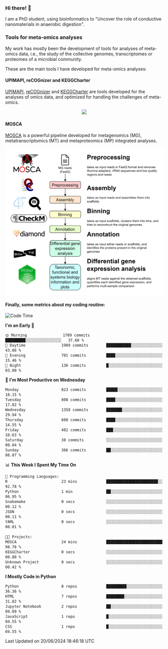 ### Hi there! 👋

I am a PhD student, using bioinformatics to "Uncover the role of conductive nanomaterials in anaerobic digestion".

### Tools for meta-omics analyses

My work has mostly been the development of tools for analyses of meta-omics data, i.e., the study of the collective genomes, transcriptomes or proteomes of a microbial community.

These are the main tools I have developed for meta-omics analyses:

#### UPIMAPI, reCOGnizer and KEGGCharter

[UPIMAPI](https://github.com/iquasere/UPIMAPI), [reCOGnizer](https://github.com/iquasere/reCOGnizer) and [KEGGCharter](https://github.com/iquasere/KEGGCharter) are tools developed for the analyses of omics data, and optimized for handling the challenges of meta-omics.

<p align="center">
    <img src="assets/annotation_paper.png">
</p>

#### MOSCA

[MOSCA](https://github.com/iquasere/MOSCA) is a powerful pipeline developed for metagenomics (MG), metatranscriptomics (MT) and metaproteomics (MP) integrated analyses.

<p align="center">
    <img src="assets/mosca_workflow.png" align="center" width="700">
</p>


#### Finally, some metrics about my coding routine:

<!--START_SECTION:waka-->
![Code Time](http://img.shields.io/badge/Code%20Time-842%20hrs%2027%20mins-blue)

**I'm an Early 🐤** 

```text
🌞 Morning                1709 commits        █████████░░░░░░░░░░░░░░░░   37.68 % 
🌆 Daytime                1989 commits        ███████████░░░░░░░░░░░░░░   43.86 % 
🌃 Evening                701 commits         ████░░░░░░░░░░░░░░░░░░░░░   15.46 % 
🌙 Night                  136 commits         █░░░░░░░░░░░░░░░░░░░░░░░░   03.00 % 
```
📅 **I'm Most Productive on Wednesday** 

```text
Monday                   823 commits         █████░░░░░░░░░░░░░░░░░░░░   18.15 % 
Tuesday                  808 commits         ████░░░░░░░░░░░░░░░░░░░░░   17.82 % 
Wednesday                1358 commits        ███████░░░░░░░░░░░░░░░░░░   29.94 % 
Thursday                 660 commits         ████░░░░░░░░░░░░░░░░░░░░░   14.55 % 
Friday                   482 commits         ███░░░░░░░░░░░░░░░░░░░░░░   10.63 % 
Saturday                 38 commits          ░░░░░░░░░░░░░░░░░░░░░░░░░   00.84 % 
Sunday                   366 commits         ██░░░░░░░░░░░░░░░░░░░░░░░   08.07 % 
```


📊 **This Week I Spent My Time On** 

```text
💬 Programming Languages: 
R                        23 mins             ███████████████████████░░   92.78 % 
Python                   1 min               ██░░░░░░░░░░░░░░░░░░░░░░░   06.95 % 
Snakemake                0 secs              ░░░░░░░░░░░░░░░░░░░░░░░░░   00.12 % 
JSON                     0 secs              ░░░░░░░░░░░░░░░░░░░░░░░░░   00.11 % 
YAML                     0 secs              ░░░░░░░░░░░░░░░░░░░░░░░░░   00.01 % 

🐱‍💻 Projects: 
MOSCA                    24 mins             █████████████████████████   98.78 % 
KEGGCharter              0 secs              ░░░░░░░░░░░░░░░░░░░░░░░░░   00.80 % 
Unknown Project          0 secs              ░░░░░░░░░░░░░░░░░░░░░░░░░   00.42 % 
```

**I Mostly Code in Python** 

```text
Python                   8 repos             █████████░░░░░░░░░░░░░░░░   36.36 % 
HTML                     7 repos             ████████░░░░░░░░░░░░░░░░░   31.82 % 
Jupyter Notebook         2 repos             ██░░░░░░░░░░░░░░░░░░░░░░░   09.09 % 
JavaScript               1 repo              █░░░░░░░░░░░░░░░░░░░░░░░░   04.55 % 
CSS                      1 repo              █░░░░░░░░░░░░░░░░░░░░░░░░   04.55 % 
```




 Last Updated on 20/06/2024 18:46:18 UTC
<!--END_SECTION:waka-->
